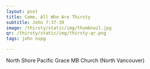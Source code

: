 ```yaml
---
layout: post
title: Come, All Who Are Thirsty
subtitle: John 7:37-39
image: /thirsty/static/img/thumbnail.jpg
qr: /thirsty/static/img/thirsty-qr.png
tags: john nspg

---
```

North Shore Pacific Grace MB Church (North Vancouver)
